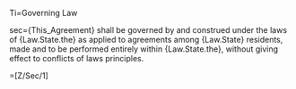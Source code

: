 Ti=Governing Law

sec={This_Agreement} shall be governed by and construed under the laws of {Law.State.the} as applied to agreements among {Law.State} residents, made and to be performed entirely within {Law.State.the}, without giving effect to conflicts of laws principles.

=[Z/Sec/1]
